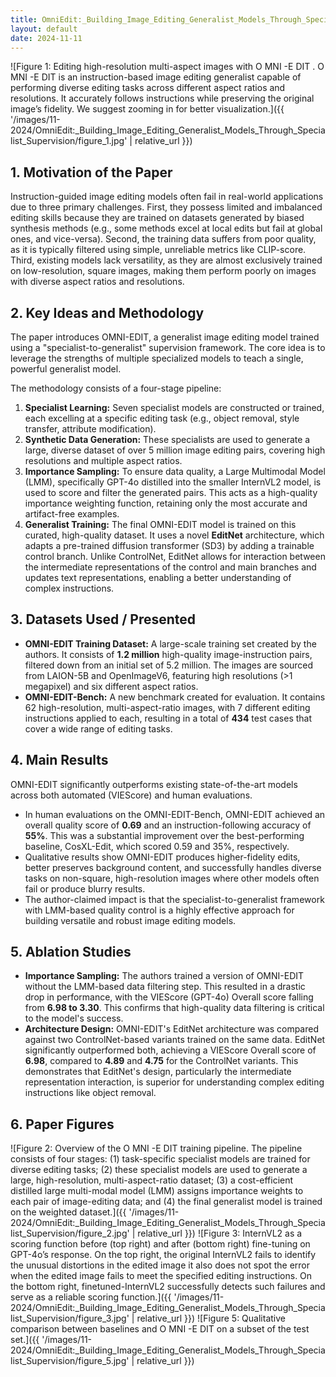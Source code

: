 ```yaml
---
title: OmniEdit:_Building_Image_Editing_Generalist_Models_Through_Specialist_Supervision
layout: default
date: 2024-11-11
---
```

![Figure 1: Editing high-resolution multi-aspect images with O MNI -E DIT . O MNI -E DIT is an instruction-based image editing generalist capable of performing diverse editing tasks across different aspect ratios and resolutions. It accurately follows instructions while preserving the original image’s fidelity. We suggest zooming in for better visualization.]({{ '/images/11-2024/OmniEdit:_Building_Image_Editing_Generalist_Models_Through_Specialist_Supervision/figure_1.jpg' | relative_url }})
## 1. Motivation of the Paper
Instruction-guided image editing models often fail in real-world applications due to three primary challenges. First, they possess limited and imbalanced editing skills because they are trained on datasets generated by biased synthesis methods (e.g., some methods excel at local edits but fail at global ones, and vice-versa). Second, the training data suffers from poor quality, as it is typically filtered using simple, unreliable metrics like CLIP-score. Third, existing models lack versatility, as they are almost exclusively trained on low-resolution, square images, making them perform poorly on images with diverse aspect ratios and resolutions.

## 2. Key Ideas and Methodology
The paper introduces OMNI-EDIT, a generalist image editing model trained using a "specialist-to-generalist" supervision framework. The core idea is to leverage the strengths of multiple specialized models to teach a single, powerful generalist model.

The methodology consists of a four-stage pipeline:
1.  **Specialist Learning:** Seven specialist models are constructed or trained, each excelling at a specific editing task (e.g., object removal, style transfer, attribute modification).
2.  **Synthetic Data Generation:** These specialists are used to generate a large, diverse dataset of over 5 million image editing pairs, covering high resolutions and multiple aspect ratios.
3.  **Importance Sampling:** To ensure data quality, a Large Multimodal Model (LMM), specifically GPT-4o distilled into the smaller InternVL2 model, is used to score and filter the generated pairs. This acts as a high-quality importance weighting function, retaining only the most accurate and artifact-free examples.
4.  **Generalist Training:** The final OMNI-EDIT model is trained on this curated, high-quality dataset. It uses a novel **EditNet** architecture, which adapts a pre-trained diffusion transformer (SD3) by adding a trainable control branch. Unlike ControlNet, EditNet allows for interaction between the intermediate representations of the control and main branches and updates text representations, enabling a better understanding of complex instructions.

## 3. Datasets Used / Presented
*   **OMNI-EDIT Training Dataset:** A large-scale training set created by the authors. It consists of **1.2 million** high-quality image-instruction pairs, filtered down from an initial set of 5.2 million. The images are sourced from LAION-5B and OpenImageV6, featuring high resolutions (>1 megapixel) and six different aspect ratios.
*   **OMNI-EDIT-Bench:** A new benchmark created for evaluation. It contains 62 high-resolution, multi-aspect-ratio images, with 7 different editing instructions applied to each, resulting in a total of **434** test cases that cover a wide range of editing tasks.

## 4. Main Results
OMNI-EDIT significantly outperforms existing state-of-the-art models across both automated (VIEScore) and human evaluations.
*   In human evaluations on the OMNI-EDIT-Bench, OMNI-EDIT achieved an overall quality score of **0.69** and an instruction-following accuracy of **55%**. This was a substantial improvement over the best-performing baseline, CosXL-Edit, which scored 0.59 and 35%, respectively.
*   Qualitative results show OMNI-EDIT produces higher-fidelity edits, better preserves background content, and successfully handles diverse tasks on non-square, high-resolution images where other models often fail or produce blurry results.
*   The author-claimed impact is that the specialist-to-generalist framework with LMM-based quality control is a highly effective approach for building versatile and robust image editing models.

## 5. Ablation Studies
*   **Importance Sampling:** The authors trained a version of OMNI-EDIT without the LMM-based data filtering step. This resulted in a drastic drop in performance, with the VIEScore (GPT-4o) Overall score falling from **6.98 to 3.30**. This confirms that high-quality data filtering is critical to the model's success.
*   **Architecture Design:** OMNI-EDIT's EditNet architecture was compared against two ControlNet-based variants trained on the same data. EditNet significantly outperformed both, achieving a VIEScore Overall score of **6.98**, compared to **4.89** and **4.75** for the ControlNet variants. This demonstrates that EditNet's design, particularly the intermediate representation interaction, is superior for understanding complex editing instructions like object removal.

## 6. Paper Figures
![Figure 2: Overview of the O MNI -E DIT training pipeline. The pipeline consists of four stages: (1) task-specific specialist models are trained for diverse editing tasks; (2) these specialist models are used to generate a large, high-resolution, multi-aspect-ratio dataset; (3) a cost-efficient distilled large multi-modal model (LMM) assigns importance weights to each pair of image-editing data; and (4) the final generalist model is trained on the weighted dataset.]({{ '/images/11-2024/OmniEdit:_Building_Image_Editing_Generalist_Models_Through_Specialist_Supervision/figure_2.jpg' | relative_url }})
![Figure 3: InternVL2 as a scoring function before (top right) and after (bottom right) fine-tuning on GPT-4o’s response. On the top right, the original InternVL2 fails to identify the unusual distortions in the edited image it also does not spot the error when the edited image fails to meet the specified editing instructions. On the bottom right, finetuned-InternVL2 successfully detects such failures and serve as a reliable scoring function.]({{ '/images/11-2024/OmniEdit:_Building_Image_Editing_Generalist_Models_Through_Specialist_Supervision/figure_3.jpg' | relative_url }})
![Figure 5: Qualitative comparison between baselines and O MNI -E DIT on a subset of the test set.]({{ '/images/11-2024/OmniEdit:_Building_Image_Editing_Generalist_Models_Through_Specialist_Supervision/figure_5.jpg' | relative_url }})
